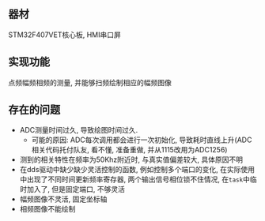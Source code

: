 ## 器材
STM32F407VET核心板, HMI串口屏
## 实现功能
点频幅频相频的测量, 并能够扫频绘制相应的幅频图像
## 存在的问题
- ADC测量时间过久, 导致绘图时间过久.
	- 可能的原因: ADC每次调用都会进行一次初始化, 导致耗时直线上升(ADC相关代码托付队友, 看不懂, 准备重做, 并从1115改用为ADC1256)
- 测到的相关特性在频率为50Khz附近时, 与真实值偏差较大, 具体原因不明
- 在dds驱动中缺少缺少灵活控制的函数, 例如控制多个端口的变化, 在实际使用中出现了不同时间更新频率寄存器, 两个输出信号相位锁不住情况, 在`task`中临时加入了, 但是固定端口, 不够灵活
- 幅频图像不灵活, 固定坐标轴
- 相频图像不能绘制
